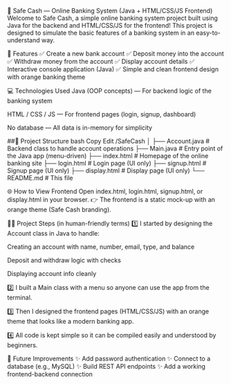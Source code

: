 🏦 Safe Cash — Online Banking System (Java + HTML/CSS/JS Frontend)
Welcome to Safe Cash, a simple online banking system project built using Java for the backend and HTML/CSS/JS for the frontend! This project is designed to simulate the basic features of a banking system in an easy-to-understand way.

🚀 Features
✅ Create a new bank account
✅ Deposit money into the account
✅ Withdraw money from the account
✅ Display account details
✅ Interactive console application (Java)
✅ Simple and clean frontend design with orange banking theme


💻 Technologies Used
Java (OOP concepts) — For backend logic of the banking system

HTML / CSS / JS — For frontend pages (login, signup, dashboard)

No database — All data is in-memory for simplicity


##📂 Project Structure
bash
Copy
Edit
/SafeCash
│
├── Account.java         # Backend class to handle account operations
├── Main.java            # Entry point of the Java app (menu-driven)
├── index.html           # Homepage of the online banking site
├── login.html           # Login page (UI only)
├── signup.html          # Signup page (UI only)
├── display.html         # Display page (UI only)
└── README.md            # This file


🌐 How to View Frontend
Open index.html, login.html, signup.html, or display.html in your browser.
👉 The frontend is a static mock-up with an orange theme (Safe Cash branding).





👨‍💻 Project Steps (in human-friendly terms)
1️⃣ I started by designing the Account class in Java to handle:

Creating an account with name, number, email, type, and balance

Deposit and withdraw logic with checks

Displaying account info cleanly

2️⃣ I built a Main class with a menu so anyone can use the app from the terminal.

3️⃣ Then I designed the frontend pages (HTML/CSS/JS) with an orange theme that looks like a modern banking app.

4️⃣ All code is kept simple so it can be compiled easily and understood by beginners.

📌 Future Improvements
✨ Add password authentication
✨ Connect to a database (e.g., MySQL)
✨ Build REST API endpoints
✨ Add a working frontend-backend connection